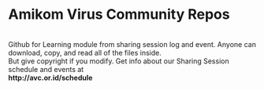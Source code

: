 <h1> Amikom Virus Community Repos </h1> <br>
Github for Learning module from sharing session log and event. Anyone can download, copy, and read all of the files inside.<br>
But give copyright if you modify.
Get info about our Sharing Session schedule and events at</br> <b> http://avc.or.id/schedule </b>
